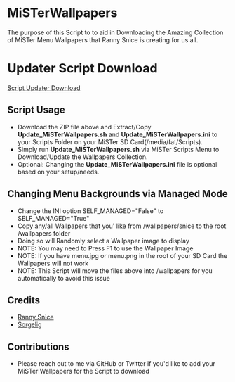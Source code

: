 # MiSTerWallpapers
The purpose of this Script to to aid in Downloading the Amazing Collection of MiSTer Menu Wallpapers that Ranny Snice is creating for us all.

# Updater Script Download

<a href="http://retrodriven-nextcloud.cloud.seedboxes.cc/s/MiSTerWallpapers_Updater/download"> Script Updater Download </a>

## Script Usage ##
* Download the ZIP file above and Extract/Copy <b>Update_MiSTerWallpapers.sh</b> and <b>Update_MiSTerWallpapers.ini</b> to your Scripts Folder on your MiSTer SD Card(/media/fat/Scripts).
* Simply run <b>Update_MiSTerWallpapers.sh</b> via MiSTer Scripts Menu to Download/Update the Wallpapers Collection.
* Optional: Changing the <b>Update_MiSTerWallpapers.ini</b> file is optional based on your setup/needs.

## Changing Menu Backgrounds via Managed Mode ##
* Change the INI option SELF_MANAGED="False" to SELF_MANAGED="True"
* Copy any/all Wallpapers that you' like from /wallpapers/snice to the root /wallpapers folder
* Doing so will Randomly select a Wallpaper image to display
* NOTE: You may need to Press F1 to use the Wallpaper Image
* NOTE: If you have menu.jpg or menu.png in the root of your SD Card the Wallpapers will not work
* NOTE: This Script will move the files above into /wallpapers for you automatically to avoid this issue

## Credits ##
* <a href="https://twitter.com/RannySnice" target="_blank">Ranny Snice</a>
* <a href="https://github.com/MiSTer-devel/Main_MiSTer/wiki" target="_blank">Sorgelig</a>

## Contributions ##
* Please reach out to me via GitHub or Twitter if you'd like to add your MiSTer Wallpapers for the Script to download